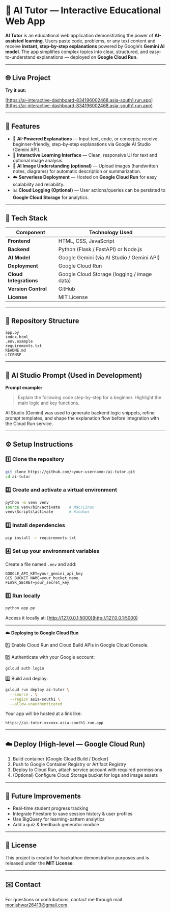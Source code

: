 # 🧠 AI Tutor — Interactive Educational Web App

**AI Tutor** is an educational web application demonstrating the power of **AI-assisted learning**. Users paste code, problems, or any text content and receive **instant, step-by-step explanations** powered by Google’s **Gemini AI model**. The app simplifies complex topics into clear, structured, and easy-to-understand explanations — deployed on **Google Cloud Run**.

---

## 🌐 Live Project

**Try it out:**

[https://ai-interactive-dashboard-834196002468.asia-south1.run.app](https://ai-interactive-dashboard-834196002468.asia-south1.run.app)

---

## 🚀 Features

* 🧩 **AI-Powered Explanations** — Input text, code, or concepts; receive beginner-friendly, step-by-step explanations via Google AI Studio (Gemini API).
* 💬 **Interactive Learning Interface** — Clean, responsive UI for text and optional image analysis.
* 📸 **AI Image Understanding (optional)** — Upload images (handwritten notes, diagrams) for automatic description or summarization.
* ☁️ **Serverless Deployment** — Hosted on **Google Cloud Run** for easy scalability and reliability.
* 📊 **Cloud Logging (Optional)** — User actions/queries can be persisted to **Google Cloud Storage** for analytics.

---

## 🧰 Tech Stack

| Component              | Technology Used                             |
| ---------------------- | ------------------------------------------- |
| **Frontend**           | HTML, CSS, JavaScript                       |
| **Backend**            | Python (Flask / FastAPI) or Node.js         |
| **AI Model**           | Google Gemini (via AI Studio / Gemini API)  |
| **Deployment**         | Google Cloud Run                            |
| **Cloud Integrations** | Google Cloud Storage (logging / image data) |
| **Version Control**    | GitHub                                      |
| **License**            | MIT License                                 |

---

## 📁 Repository Structure

```
app.py
index.html
.env.example
requirements.txt
README.md
LICENSE
```

---

## 🧩 AI Studio Prompt (Used in Development)

**Prompt example:**

> Explain the following code step-by-step for a beginner. Highlight the main logic and key functions.

AI Studio (Gemini) was used to generate backend logic snippets, refine prompt templates, and shape the explanation flow before integration with the Cloud Run service.

---

## ⚙️ Setup Instructions

### 1️⃣ Clone the repository

```bash
git clone https://github.com/<your-username>/ai-tutor.git
cd ai-tutor
```

### 2️⃣ Create and activate a virtual environment

```bash
python -m venv venv
source venv/bin/activate    # Mac/Linux
venv\Scripts\activate       # Windows
```

### 3️⃣ Install dependencies

```bash
pip install -r requirements.txt
```

### 4️⃣ Set up your environment variables

Create a file named `.env` and add:

```env
GOOGLE_API_KEY=your_gemini_api_key
GCS_BUCKET_NAME=your_bucket_name
FLASK_SECRET=your_secret_key
```

### 5️⃣ Run locally

```bash
python app.py
```

Access it locally at: [http://127.0.0.1:5000](http://127.0.0.1:5000)

---

☁️ **Deploying to Google Cloud Run**

1️⃣ Enable Cloud Run and Cloud Build APIs in Google Cloud Console.

2️⃣ Authenticate with your Google account:

```bash
gcloud auth login
```

3️⃣ Build and deploy:

```bash
gcloud run deploy ai-tutor \
  --source . \
  --region asia-south1 \
  --allow-unauthenticated
```

Your app will be hosted at a link like:

```arduino
https://ai-tutor-xxxxxx.asia-south1.run.app
```

---

## ☁️ Deploy (High-level — Google Cloud Run)

1. Build container (Google Cloud Build / Docker)
2. Push to Google Container Registry or Artifact Registry
3. Deploy to Cloud Run, attach service account with required permissions
4. (Optional) Configure Cloud Storage bucket for logs and image assets

---

## 🔭 Future Improvements

* Real-time student progress tracking
* Integrate Firestore to save session history & user profiles
* Use BigQuery for learning-pattern analytics
* Add a quiz & feedback generator module

---

## 📄 License

This project is created for hackathon demonstration purposes and is released under the **MIT License**.

---

## ✉️ Contact

For questions or contributions, contact me through mail monishwar26413@gmail.com.
